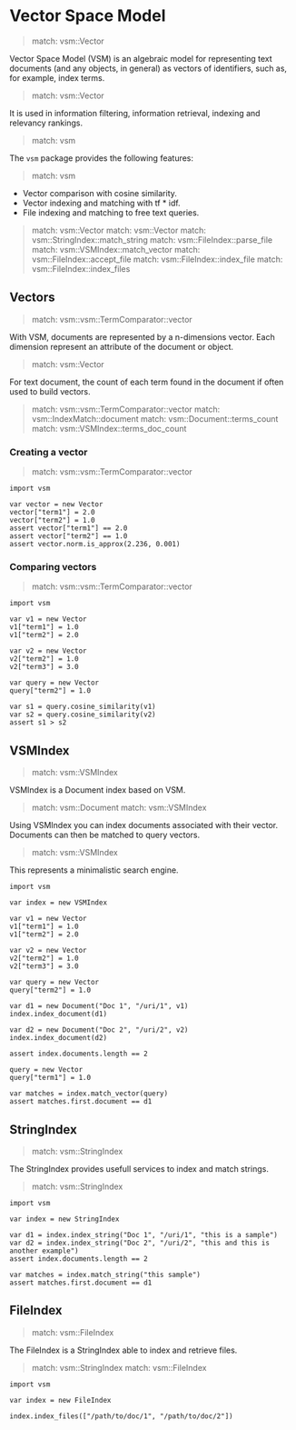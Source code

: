 # Vector Space Model

> match: vsm::Vector

Vector Space Model (VSM) is an algebraic model for representing text documents
(and any objects, in general) as vectors of identifiers, such as, for example,
index terms.

> match: vsm::Vector

It is used in information filtering, information retrieval, indexing and
relevancy rankings.

> match: vsm

The `vsm` package provides the following features:

> match: vsm

* Vector comparison with cosine similarity.
* Vector indexing and matching with tf * idf.
* File indexing and matching to free text queries.

> match: vsm::Vector
> match: vsm::Vector
> match: vsm::StringIndex::match_string
> match: vsm::FileIndex::parse_file
> match: vsm::VSMIndex::match_vector
> match: vsm::FileIndex::accept_file
> match: vsm::FileIndex::index_file
> match: vsm::FileIndex::index_files

## Vectors

> match: vsm::vsm::TermComparator::vector

With VSM, documents are represented by a n-dimensions vector.
Each dimension represent an attribute of the document or object.

> match: vsm::Vector

For text document, the count of each term found in the document if often used to
build vectors.

> match: vsm::vsm::TermComparator::vector
> match: vsm::IndexMatch::document
> match: vsm::Document::terms_count
> match: vsm::VSMIndex::terms_doc_count

### Creating a vector

> match: vsm::vsm::TermComparator::vector

~~~
import vsm

var vector = new Vector
vector["term1"] = 2.0
vector["term2"] = 1.0
assert vector["term1"] == 2.0
assert vector["term2"] == 1.0
assert vector.norm.is_approx(2.236, 0.001)
~~~

### Comparing vectors

> match: vsm::vsm::TermComparator::vector

~~~
import vsm

var v1 = new Vector
v1["term1"] = 1.0
v1["term2"] = 2.0

var v2 = new Vector
v2["term2"] = 1.0
v2["term3"] = 3.0

var query = new Vector
query["term2"] = 1.0

var s1 = query.cosine_similarity(v1)
var s2 = query.cosine_similarity(v2)
assert s1 > s2
~~~

## VSMIndex

> match: vsm::VSMIndex

VSMIndex is a Document index based on VSM.

> match: vsm::Document
> match: vsm::VSMIndex

Using VSMIndex you can index documents associated with their vector.
Documents can then be matched to query vectors.

> match: vsm::VSMIndex

This represents a minimalistic search engine.

~~~
import vsm

var index = new VSMIndex

var v1 = new Vector
v1["term1"] = 1.0
v1["term2"] = 2.0

var v2 = new Vector
v2["term2"] = 1.0
v2["term3"] = 3.0

var query = new Vector
query["term2"] = 1.0

var d1 = new Document("Doc 1", "/uri/1", v1)
index.index_document(d1)

var d2 = new Document("Doc 2", "/uri/2", v2)
index.index_document(d2)

assert index.documents.length == 2

query = new Vector
query["term1"] = 1.0

var matches = index.match_vector(query)
assert matches.first.document == d1
~~~

## StringIndex

> match: vsm::StringIndex

The StringIndex provides usefull services to index and match strings.

> match: vsm::StringIndex

~~~
import vsm

var index = new StringIndex

var d1 = index.index_string("Doc 1", "/uri/1", "this is a sample")
var d2 = index.index_string("Doc 2", "/uri/2", "this and this is another example")
assert index.documents.length == 2

var matches = index.match_string("this sample")
assert matches.first.document == d1
~~~

## FileIndex

> match: vsm::FileIndex

The FileIndex is a StringIndex able to index and retrieve files.

> match: vsm::StringIndex
> match: vsm::FileIndex

~~~nit
import vsm

var index = new FileIndex

index.index_files(["/path/to/doc/1", "/path/to/doc/2"])
~~~


